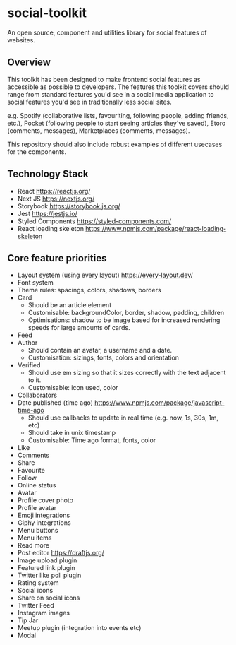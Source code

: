 # social-toolkit
An open source, component and utilities library for social features of websites.

## Overview
This toolkit has been designed to make frontend social features as accessible as possible to developers. The features this toolkit covers should range from standard features you'd see in a social media application to social features you'd see in traditionally less social sites.

e.g. Spotify (collaborative lists, favouriting, following people, adding friends, etc.), Pocket (following people to start seeing articles they've saved), Etoro (comments, messages), Marketplaces (comments, messages).

This repository should also include robust examples of different usecases for the components.

## Technology Stack
- React https://reactjs.org/
- Next JS https://nextjs.org/
- Storybook https://storybook.js.org/
- Jest https://jestjs.io/
- Styled Components https://styled-components.com/
- React loading skeleton https://www.npmjs.com/package/react-loading-skeleton

## Core feature priorities
- Layout system (using every layout) https://every-layout.dev/
- Font system
- Theme rules: spacings, colors, shadows, borders
- Card
  - Should be an article element
  - Customisable: backgroundColor, border, shadow, padding, children
  - Optimisations: shadow to be image based for increased rendering speeds for large amounts of cards.
- Feed
- Author
  - Should contain an avatar, a username and a date.
  - Customisation: sizings, fonts, colors and orientation
- Verified
  - Should use em sizing so that it sizes correctly with the text adjacent to it.
  - Customisable: icon used, color
- Collaborators
- Date published (time ago) https://www.npmjs.com/package/javascript-time-ago
  - Should use callbacks to update in real time (e.g. now, 1s, 30s, 1m, etc)
  - Should take in unix timestamp
  - Customisable: Time ago format, fonts, color
- Like
- Comments
- Share
- Favourite
- Follow
- Online status
- Avatar
- Profile cover photo
- Profile avatar
- Emoji integrations
- Giphy integrations
- Menu buttons
- Menu items
- Read more
- Post editor https://draftjs.org/
- Image upload plugin
- Featured link plugin
- Twitter like poll plugin
- Rating system
- Social icons
- Share on social icons
- Twitter Feed
- Instagram images
- Tip Jar
- Meetup plugin (integration into events etc)
- Modal
